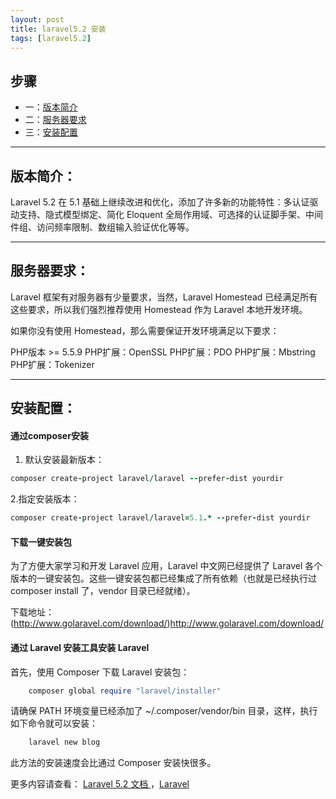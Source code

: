 ```yaml
---
layout: post
title: laravel5.2 安装
tags: [laravel5.2]
---
```


## 步骤

+ 一：[版本简介](#intr)
+ 二：[服务器要求](#evn)
+ 三：[安装配置](#install)


------------------------

## <span id = "intr">版本简介：</span>

Laravel 5.2 在 5.1 基础上继续改进和优化，添加了许多新的功能特性：多认证驱动支持、隐式模型绑定、简化 Eloquent 全局作用域、可选择的认证脚手架、中间件组、访问频率限制、数组输入验证优化等等。

------------------------

## <span id = "evn">服务器要求：</span>

Laravel 框架有对服务器有少量要求，当然，Laravel Homestead 已经满足所有这些要求，所以我们强烈推荐使用 Homestead 作为 Laravel 本地开发环境。

如果你没有使用 Homestead，那么需要保证开发环境满足以下要求：

PHP版本 >= 5.5.9
PHP扩展：OpenSSL
PHP扩展：PDO
PHP扩展：Mbstring
PHP扩展：Tokenizer

------------------------

## <span id = "install">安装配置：</span>

#### 通过composer安装

1. 默认安装最新版本：
```ruby
composer create-project laravel/laravel --prefer-dist yourdir
```

2.指定安装版本：
```ruby
composer create-project laravel/laravel=5.1.* --prefer-dist yourdir
```

#### 下载一键安装包

为了方便大家学习和开发 Laravel 应用，Laravel 中文网已经提供了 Laravel 各个版本的一键安装包。这些一键安装包都已经集成了所有依赖（也就是已经执行过 composer install 了，vendor 目录已经就绪）。

下载地址：(http://www.golaravel.com/download/)http://www.golaravel.com/download/

#### 通过 Laravel 安装工具安装 Laravel

首先，使用 Composer 下载 Laravel 安装包：
```ruby
    composer global require "laravel/installer"
```
请确保 PATH 环境变量已经添加了 ~/.composer/vendor/bin 目录，这样，执行如下命令就可以安装：
```ruby
    laravel new blog
```
此方法的安装速度会比通过 Composer 安装快很多。


更多内容请查看： [Laravel 5.2 文档 ](http://laravelacademy.org/post/2653.html)
，[Laravel](http://www.golaravel.com/)
